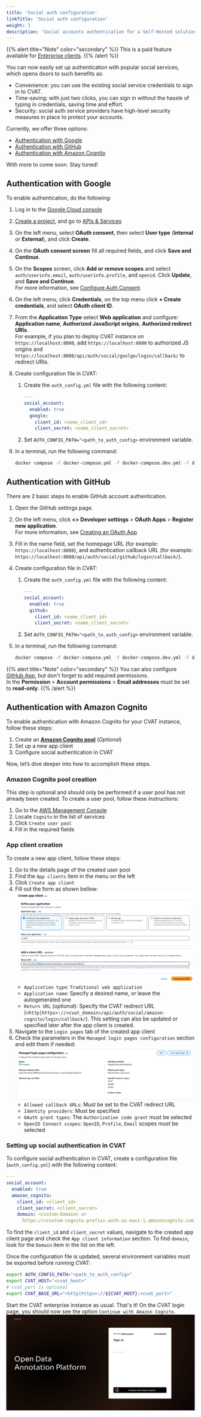 ```yaml
---
title: 'Social auth configuration'
linkTitle: 'Social auth configuration'
weight: 3
description: 'Social accounts authentication for a Self-Hosted solution'
---
```


{{% alert title="Note" color="secondary" %}}
This is a paid feature available for [Enterprise clients](https://www.cvat.ai/pricing/on-prem).
{{% /alert %}}

You can now easily set up authentication with popular social services, which opens doors to
such benefits as:

- Convenience: you can use the existing
  social service credentials to sign in to CVAT.
- Time-saving: with just two clicks, you can
  sign in without the hassle of typing in credentials, saving time and effort.
- Security: social auth service providers have
  high-level security measures in place to protect your accounts.

Currently, we offer three options:

- [Authentication with Google](#authentication-with-google)
- [Authentication with GitHub](#authentication-with-github)
- [Authentication with Amazon Cognito](#authentication-with-amazon-cognito)

With more to come soon. Stay tuned!

## Authentication with Google

To enable authentication, do the following:

1. Log in to the [Google Cloud console](https://console.cloud.google.com/)
1. [Create a project](https://cloud.google.com/resource-manager/docs/creating-managing-projects),
   and go to [APIs & Services](https://console.cloud.google.com/apis/)
1. On the left menu, select **OAuth consent**, then select
   **User type** (**Internal** or **External**), and click **Create**.
1. On the **OAuth consent screen** fill all required fields, and click **Save and Continue**.
1. On the **Scopes** screen, click **Add or remove scopes** and
   select `auth/userinfo.email`, `auth/userinfo.profile`, and `openid`.
   Click **Update**, and **Save and Continue**.
   <br>For more information, see [Configure Auth Consent](https://developers.google.com/workspace/guides/configure-oauth-consent).
1. On the left menu, click **Credentials**, on the top
   menu click **+ Create credentials**, and select **OAuth client ID**.
1. From the **Application Type** select **Web application** and
   configure: **Application name**, **Authorized JavaScript origins**, **Authorized redirect URIs**.
   <br> For example, if you plan to deploy CVAT instance on `https://localhost:8080`, add `https://localhost:8080`
   to authorized JS origins and `https://localhost:8080/api/auth/social/goolge/login/callback/` to redirect URIs.
1. Create configuration file in CVAT:

   1. Create the `auth_config.yml` file with the following content:

      ```yaml
      ---
      social_account:
        enabled: true
        google:
          client_id: <some_client_id>
          client_secret: <some_client_secret>
      ```

   1. Set `AUTH_CONFIG_PATH="<path_to_auth_config>` environment variable.

1. In a terminal, run the following command:

   ```bash
   docker compose -f docker-compose.yml -f docker-compose.dev.yml -f docker-compose.override.yml up -d --build
   ```

## Authentication with GitHub

There are 2 basic steps to enable GitHub account authentication.

1. Open the GitHub settings page.
1. On the left menu, click **<> Developer settings** > **OAuth Apps** > **Register new application**.
   <br>For more information, see [Creating an OAuth App](https://docs.github.com/en/developers/apps/building-oauth-apps/creating-an-oauth-app)
1. Fill in the name field, set the homepage URL (for example: `https://localhost:8080`),
   and authentication callback URL (for example: `https://localhost:8080/api/auth/social/github/login/callback/`).
1. Create configuration file in CVAT:

   1. Create the `auth_config.yml` file with the following content:

      ```yaml
      ---
      social_account:
        enabled: true
        github:
          client_id: <some_client_id>
          client_secret: <some_client_secret>
      ```

   1. Set `AUTH_CONFIG_PATH="<path_to_auth_config>` environment variable.

1. In a terminal, run the following command:

   ```bash
   docker compose -f docker-compose.yml -f docker-compose.dev.yml -f docker-compose.override.yml up -d --build
   ```

{{% alert title="Note" color="secondary" %}}
You can also configure [GitHub App](https://docs.github.com/en/developers/apps/building-github-apps/creating-a-github-app),
but don't forget to add required permissions.
<br>In the **Permission** > **Account permissions** > **Email addresses** must be set to **read-only**.
{{% /alert %}}

## Authentication with Amazon Cognito

To enable authentication with Amazon Cognito for your CVAT instance, follow these steps:

1. Create an **[Amazon Cognito pool](https://docs.aws.amazon.com/cognito/latest/developerguide/cognito-user-identity-pools.html)**
   (_Optional_)
1. Set up a new app client
1. Configure social authentication in CVAT

Now, let’s dive deeper into how to accomplish these steps.

### Amazon Cognito pool creation

This step is optional and should only be performed if a user pool has not already been created.
To create a user pool, follow these instructions:
1. Go to the [AWS Management Console](https://console.aws.amazon.com/console/home)
1. Locate `Cognito` in the list of services
1. Click `Create user pool`
1. Fill in the required fields

### App client creation

To create a new app client, follow these steps:
1. Go to the details page of the created user pool
1. Find the `App clients` item in the menu on the left
1. Click `Create app client`
1. Fill out the form as shown bellow:
   ![Create application client form in AWS with assigned parameters](/images/cognito_pool_1.png)
   - `Application type`: `Traditional web application`
   - `Application name`: Specify a desired name, or leave the autogenerated one
   - `Return URL` (_optional_): Specify the CVAT redirect URL
     (`<http|https>://<cvat_domain>/api/auth/social/amazon-cognito/login/callback/`).
     This setting can also be updated or specified later after the app client is created.
1. Navigate to the `Login pages` tab of the created app client
1. Check the parameters in the `Managed login pages configuration` section and edit them if needed:
   ![Managed login pages configuration in AWS with application parameters](/images/cognito_pool_2.png)
   - `Allowed callback URLs`: Must be set to the CVAT redirect URL
   - `Identity providers`: Must be specified
   - `OAuth grant types`: The `Authorization code grant` must be selected
   - `OpenID Connect scopes`: `OpenID`, `Profile`, `Email` scopes must be selected

### Setting up social authentication in CVAT

To configure social authentication in CVAT, create a configuration file
(`auth_config.yml`) with the following content:
  ```yaml
  ---
  social_account:
    enabled: true
    amazon_cognito:
      client_id: <client_id>
      client_secret: <client_secret>
      domain: <custom-domain> or
        https://<custom-cognito-prefix>.auth.us-east-1.amazoncognito.com
  ```
To find the `client_id` and `client_secret` values, navigate to the created app client page
and check the `App client information` section. To find `domain`, look for the `Domain` item in the list on the left.

Once the configuration file is updated, several environment variables must be exported before running CVAT:
  ```bash
  export AUTH_CONFIG_PATH="<path_to_auth_config>"
  export CVAT_HOST="<cvat_host>"
  # cvat_port is optional
  export CVAT_BASE_URL="<http|https>://${CVAT_HOST}:<cvat_port>"
  ```

Start the CVAT enterprise instance as usual.
That's it! On the CVAT login page, you should now see the option `Continue with Amazon Cognito`.
![CVAT login page with social account authentication option](/images/login_page_with_amazon_cognito.png)
